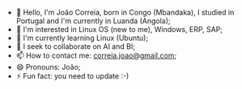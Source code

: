 - 👋 Hello, I'm João Correia, born in Congo (Mbandaka), I studied in Portugal and I'm currently in Luanda (Angola);
- 👀 I'm interested in Linux OS (new to me), Windows, ERP, SAP;
- 🌱 I'm currently learning Linux (Ubuntu);
- 💞️ I seek to collaborate on AI and BI;
- 📫 How to contact me: correia.joao@gmail.com;
- 😄 Pronouns: João;
- ⚡ Fun fact: you need to update :-)

<!---
joaocorreia82/joaocorreia82 is a ✨ special ✨ repository because its `README.md` (this file) appears on your GitHub profile.
You can click the Preview link to take a look at your changes.
--->
